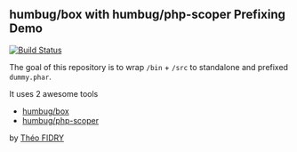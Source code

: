 ## humbug/box with humbug/php-scoper Prefixing Demo

[![Build Status](https://img.shields.io/travis/TomasVotruba/dummy-phar/master.svg?style=flat-square)](https://travis-ci.org/TomasVotruba/dummy-phar)

The goal of this repository is to wrap `/bin` + `/src` to standalone and prefixed `dummy.phar`.

It uses 2 awesome tools

- [humbug/box](https://github.com/humbug/box)
- [humbug/php-scoper](https://github.com/humbug/php-scoper)

by [Théo FIDRY](https://github.com/theofidry)